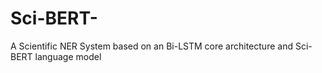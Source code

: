 # Sci-BERT-
A Scientific NER System based on an Bi-LSTM core architecture and Sci-BERT language model
